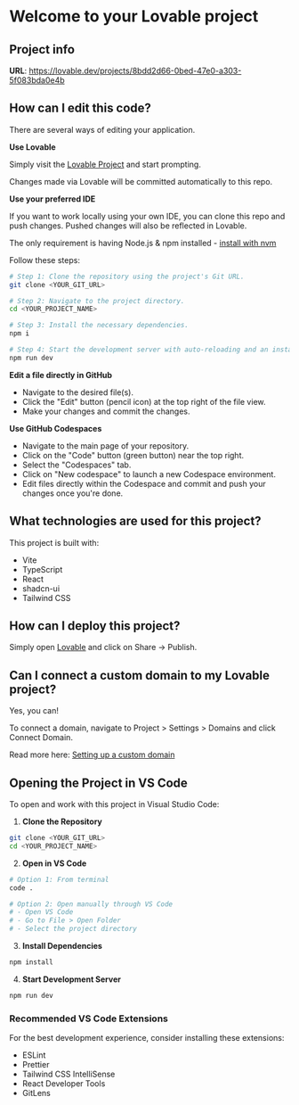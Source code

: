 # Welcome to your Lovable project

## Project info

**URL**: https://lovable.dev/projects/8bdd2d66-0bed-47e0-a303-5f083bda0e4b

## How can I edit this code?

There are several ways of editing your application.

**Use Lovable**

Simply visit the [Lovable Project](https://lovable.dev/projects/8bdd2d66-0bed-47e0-a303-5f083bda0e4b) and start prompting.

Changes made via Lovable will be committed automatically to this repo.

**Use your preferred IDE**

If you want to work locally using your own IDE, you can clone this repo and push changes. Pushed changes will also be reflected in Lovable.

The only requirement is having Node.js & npm installed - [install with nvm](https://github.com/nvm-sh/nvm#installing-and-updating)

Follow these steps:

```sh
# Step 1: Clone the repository using the project's Git URL.
git clone <YOUR_GIT_URL>

# Step 2: Navigate to the project directory.
cd <YOUR_PROJECT_NAME>

# Step 3: Install the necessary dependencies.
npm i

# Step 4: Start the development server with auto-reloading and an instant preview.
npm run dev
```

**Edit a file directly in GitHub**

- Navigate to the desired file(s).
- Click the "Edit" button (pencil icon) at the top right of the file view.
- Make your changes and commit the changes.

**Use GitHub Codespaces**

- Navigate to the main page of your repository.
- Click on the "Code" button (green button) near the top right.
- Select the "Codespaces" tab.
- Click on "New codespace" to launch a new Codespace environment.
- Edit files directly within the Codespace and commit and push your changes once you're done.

## What technologies are used for this project?

This project is built with:

- Vite
- TypeScript
- React
- shadcn-ui
- Tailwind CSS

## How can I deploy this project?

Simply open [Lovable](https://lovable.dev/projects/8bdd2d66-0bed-47e0-a303-5f083bda0e4b) and click on Share -> Publish.

## Can I connect a custom domain to my Lovable project?

Yes, you can!

To connect a domain, navigate to Project > Settings > Domains and click Connect Domain.

Read more here: [Setting up a custom domain](https://docs.lovable.dev/tips-tricks/custom-domain#step-by-step-guide)

## Opening the Project in VS Code

To open and work with this project in Visual Studio Code:

1. **Clone the Repository**
```sh
git clone <YOUR_GIT_URL>
cd <YOUR_PROJECT_NAME>
```

2. **Open in VS Code**
```sh
# Option 1: From terminal
code .

# Option 2: Open manually through VS Code
# - Open VS Code
# - Go to File > Open Folder
# - Select the project directory
```

3. **Install Dependencies**
```sh
npm install
```

4. **Start Development Server**
```sh
npm run dev
```

### Recommended VS Code Extensions

For the best development experience, consider installing these extensions:
- ESLint
- Prettier
- Tailwind CSS IntelliSense
- React Developer Tools
- GitLens

